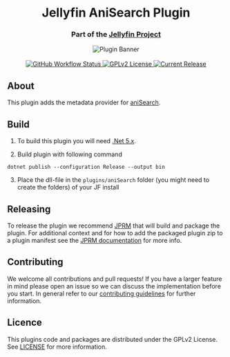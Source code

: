 <h1 align="center">Jellyfin AniSearch Plugin</h1>
<h3 align="center">Part of the <a href="https://jellyfin.media">Jellyfin Project</a></h3>

<p align="center">
<img alt="Plugin Banner" src="https://raw.githubusercontent.com/jellyfin/jellyfin-ux/master/plugins/SVG/jellyfin-plugin-anisearch.svg?sanitize=true"/>
<br/>
<br/>
<a href="https://github.com/jellyfin/jellyfin-plugin-anisearch/actions?query=workflow%3A%22Test+Build+Plugin%22">
<img alt="GitHub Workflow Status" src="https://img.shields.io/github/workflow/status/jellyfin/jellyfin-plugin-anisearch/Test%20Build%20Plugin.svg">
</a>
<a href="https://github.com/jellyfin/jellyfin-plugin-anisearch">
<img alt="GPLv2 License" src="https://img.shields.io/github/license/jellyfin/jellyfin-plugin-anisearch.svg"/>
</a>
<a href="https://github.com/jellyfin/jellyfin-plugin-anisearch/releases">
<img alt="Current Release" src="https://img.shields.io/github/release/jellyfin/jellyfin-plugin-anisearch.svg"/>
</a>
</p>

## About
This plugin adds the metadata provider for [aniSearch](https://www.anisearch.com/).

## Build

1. To build this plugin you will need [.Net 5.x](https://dotnet.microsoft.com/download/dotnet/5.0).

2. Build plugin with following command
  ```
  dotnet publish --configuration Release --output bin
  ```

3. Place the dll-file in the `plugins/aniSearch` folder (you might need to create the folders) of your JF install

## Releasing

To release the plugin we recommend [JPRM](https://github.com/oddstr13/jellyfin-plugin-repository-manager) that will build and package the plugin.
For additional context and for how to add the packaged plugin zip to a plugin manifest see the [JPRM documentation](https://github.com/oddstr13/jellyfin-plugin-repository-manager) for more info.

## Contributing

We welcome all contributions and pull requests! If you have a larger feature in mind please open an issue so we can discuss the implementation before you start.
In general refer to our [contributing guidelines](https://github.com/jellyfin/.github/blob/master/CONTRIBUTING.md) for further information.

## Licence

This plugins code and packages are distributed under the GPLv2 License. See [LICENSE](./LICENSE) for more information.

